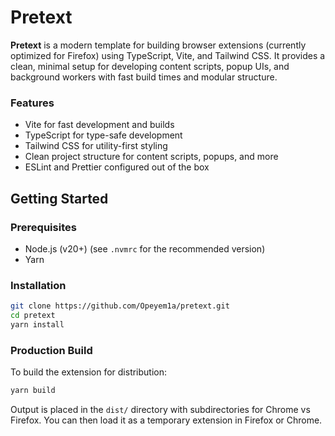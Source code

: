 # Pretext

**Pretext** is a modern template for building browser extensions (currently
optimized for Firefox) using TypeScript, Vite, and Tailwind CSS. It provides a
clean, minimal setup for developing content scripts, popup UIs, and background
workers with fast build times and modular structure.

### Features

- Vite for fast development and builds
- TypeScript for type-safe development
- Tailwind CSS for utility-first styling
- Clean project structure for content scripts, popups, and more
- ESLint and Prettier configured out of the box

## Getting Started

### Prerequisites

- Node.js (v20+) (see `.nvmrc` for the recommended version)
- Yarn

### Installation

```bash
git clone https://github.com/Opeyem1a/pretext.git
cd pretext
yarn install
```

### Production Build

To build the extension for distribution:

```bash
yarn build
```

Output is placed in the `dist/` directory with subdirectories for Chrome vs
Firefox. You can then load it as a temporary extension in Firefox or Chrome.
